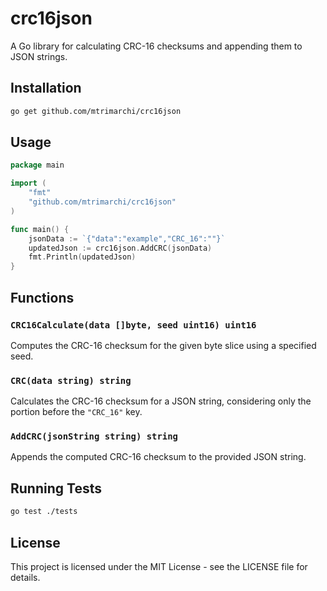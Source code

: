 # crc16json

A Go library for calculating CRC-16 checksums and appending them to JSON strings.

## Installation

```sh
go get github.com/mtrimarchi/crc16json
```

## Usage

```go
package main

import (
	"fmt"
	"github.com/mtrimarchi/crc16json"
)

func main() {
	jsonData := `{"data":"example","CRC_16":""}`
	updatedJson := crc16json.AddCRC(jsonData)
	fmt.Println(updatedJson)
}
```

## Functions

### `CRC16Calculate(data []byte, seed uint16) uint16`
Computes the CRC-16 checksum for the given byte slice using a specified seed.

### `CRC(data string) string`
Calculates the CRC-16 checksum for a JSON string, considering only the portion before the `"CRC_16"` key.

### `AddCRC(jsonString string) string`
Appends the computed CRC-16 checksum to the provided JSON string.

## Running Tests

```sh
go test ./tests
```

## License

This project is licensed under the MIT License - see the LICENSE file for details.
